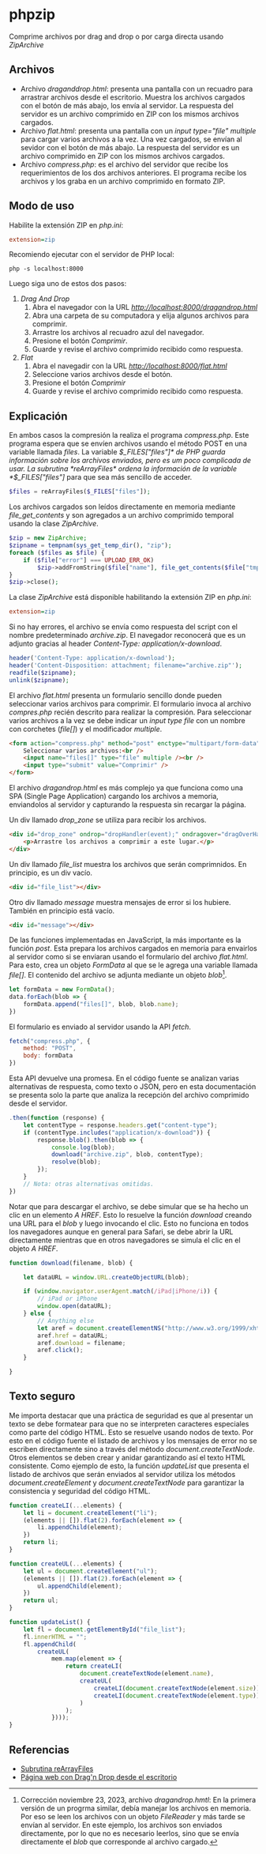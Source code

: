 # phpzip

Comprime archivos por drag and drop o por carga directa usando *ZipArchive*

## Archivos

* Archivo *draganddrop.html*: presenta una pantalla con un recuadro para arrastrar archivos desde el escritorio. Muestra los archivos cargados con el botón de más abajo, los envía al servidor. La respuesta del servidor es un archivo comprimido en ZIP con los mismos archivos cargados.
* Archivo *flat.html*: presenta una pantalla con un *input type="file" multiple* para cargar varios archivos a la vez. Una vez cargados, se envían al sevidor con el botón de más abajo. La respuesta del servidor es un archivo comprimido en ZIP con los mismos archivos cargados.
* Archivo *compress.php*: es el archivo del servidor que recibe los requerimientos de los dos archivos anteriores. El programa recibe los archivos y los graba en un archivo comprimido en formato ZIP.

## Modo de uso

Habilite la extensión ZIP en *php.ini*:

```ini
extension=zip
```

Recomiendo ejecutar con el servidor de PHP local:

```dos
php -s localhost:8000
```

Luego siga uno de estos dos pasos:

1. *Drag And Drop*
    1. Abra el navegador con la URL *<http://localhost:8000/dragandrop.html>*
    1. Abra una carpeta de su computadora y elija algunos archivos para comprimir.
    1. Arrastre los archivos al recuadro azul del navegador.
    1. Presione el botón *Comprimir*.
    1. Guarde y revise el archivo comprimido recibido como respuesta.
1. *Flat*
    1. Abra el navegadir con la URL *<http://localhost:8000/flat.html>*
    1. Seleccione varios archivos desde el botón.
    1. Presione el botón *Comprimir*
    1. Guarde y revise el archivo comprimido recibido como respuesta.

## Explicación

En ambos casos la compresión la realiza el programa *compress.php*. Este programa espera que se envíen archivos usando el método POST en una variable llamada *files*. La variable *$_FILES["files"]* de PHP guarda información sobre los archivos enviados, pero es um poco complicada de usar. La subrutina *reArrayFiles* ordena la información de la variable *$_FILES["files"]* para que sea más sencillo de acceder.

```php
$files = reArrayFiles($_FILES["files"]);
```

Los archivos cargados son leídos directamente en memoria mediante *file_get_contents* y son agregados a un archivo comprimido temporal usando la clase *ZipArchive*.

```php
$zip = new ZipArchive;
$zipname = tempnam(sys_get_temp_dir(), "zip");
foreach ($files as $file) {
    if ($file["error"] === UPLOAD_ERR_OK)
        $zip->addFromString($file["name"], file_get_contents($file["tmp_name"]));
}
$zip->close();
```

La clase *ZipArchive* está disponible habilitando la extensión ZIP en *php.ini*:

```ini
extension=zip
```

Si no hay errores, el archivo se envía como respuesta del script con el nombre predeterminado *archive.zip*. El navegador reconocerá que es un adjunto gracias al header *Content-Type: application/x-download*.

```php
header('Content-Type: application/x-download');
header('Content-Disposition: attachment; filename="archive.zip"');
readfile($zipname);
unlink($zipname);
```

El archivo *flat.html* presenta un formulario sencillo donde pueden seleccionar varios archivos para comprimir. El formulario invoca al archivo *compres.php* recién descrito para realizar la compresión. Para seleccionar varios archivos a la vez se debe indicar un *input type file* con un nombre con corchetes (*file[]*) y el modificador *multiple*.

```html
<form action="compress.php" method="post" enctype="multipart/form-data">
    Seleccionar varios archivos:<br />
    <input name="files[]" type="file" multiple /><br />
    <input type="submit" value="Comprimir" />
</form>
```

El archivo *dragandrop.html* es más complejo ya que funciona como una SPA (Single Page Application) cargando los archivos a memoria, enviandolos al servidor y capturando la respuesta sin recargar la página.

Un div llamado *drop_zone* se utiliza para recibir los archivos.

```html
<div id="drop_zone" ondrop="dropHandler(event);" ondragover="dragOverHandler(event);">
    <p>Arrastre los archivos a comprimir a este lugar.</p>
</div>
```

Un div llamado *file_list* muestra los archivos que serán comprimnidos. En principio, es un div vacío.

```html
<div id="file_list"></div>
```

Otro div llamado *message* muestra mensajes de error si los hubiere. También en principio está vacío.

```html
<div id="message"></div>
```

De las funciones implementadas en JavaScript, la más importante es la función *post*. Esta prepara los archivos cargados en memoria para envairlos al servidor como si se enviaran usando el formulario del archivo *flat.html*. Para esto, crea un objeto *FormData* al que se le agrega una variable llamada *file[]*. El contenido del archivo se adjunta mediante un objeto *blob*[^1].

```javascript
let formData = new FormData();
data.forEach(blob => {
    formData.append("files[]", blob, blob.name);
})
```

El formulario es enviado al servidor usando la API *fetch*.

```javascript
fetch("compress.php", {
    method: "POST",
    body: formData
})
```

Esta API devuelve una promesa. En el código fuente se analizan varias alternativas de respuesta, como texto o JSON, pero en esta documentación se presenta solo la parte que analiza la recepción del archivo comprimido desde el servidor.

```javascript
.then(function (response) {
    let contentType = response.headers.get("content-type");
    if (contentType.includes("application/x-download")) {
        response.blob().then(blob => {
            console.log(blob);
            download("archive.zip", blob, contentType);
            resolve(blob);
        });
    } 
    // Nota: otras alternativas omitidas.
})
```

Notar que para descargar el archivo, se debe simular que se ha hecho un clic en un elemento *A HREF*. Esto lo resuelve la función *download* creando una URL para el *blob* y luego invocando el clic. Esto no funciona en todos los navegadores aunque en general para Safari, se debe abrir la URL directamente mientras que en otros navegadores se simula el clic en el objeto *A HREF*.

```javascript
function download(filename, blob) {

    let dataURL = window.URL.createObjectURL(blob);

    if (window.navigator.userAgent.match(/iPad|iPhone/i)) {
        // iPad or iPhone
        window.open(dataURL);
    } else {
        // Anything else
        let aref = document.createElementNS("http://www.w3.org/1999/xhtml", "a")
        aref.href = dataURL;
        aref.download = filename;
        aref.click();
    }

}
```

## Texto seguro

Me importa destacar que una práctica de seguridad es que al presentar un texto se debe formatear para que no se interpreten caracteres especiales como parte del código HTML. Esto se resuelve usando nodos de texto. Por esto en el código fuente el listado de archivos y los mensajes de error no se escriben directamente sino a través del método *document.createTextNode*. Otros elementos se deben crear y anidar garantizando así el texto HTML consistente. Como ejemplo de esto, la función *updateList* que presenta el listado de archivos que serán enviados al servidor utiliza los métodos *document.createElement* y *document.createTextNode* para garantizar la consistencia y seguridad del código HTML.

```javascript
function createLI(...elements) {
    let li = document.createElement("li");
    (elements || []).flat(2).forEach(element => {
        li.appendChild(element);
    })
    return li;
}

function createUL(...elements) {
    let ul = document.createElement("ul");
    (elements || []).flat(2).forEach(element => {
        ul.appendChild(element);
    })
    return ul;
}

function updateList() {
    let fl = document.getElementById("file_list");
    fl.innerHTML = "";
    fl.appendChild(
        createUL(
            mem.map(element => {
                return createLI(
                    document.createTextNode(element.name),
                    createUL(
                        createLI(document.createTextNode(element.size)),
                        createLI(document.createTextNode(element.type))
                    )
                );
            })));
}
```

## Referencias

* [Subrutina reArrayFiles](https://www.php.net/manual/en/features.file-upload.multiple.php#53240)
* [Página web con Drag'n Drop desde el escritorio](https://developer.mozilla.org/en-US/docs/Web/API/HTML_Drag_and_Drop_API/File_drag_and_drop)

[^1]: Corrección noviembre 23, 2023, archivo *dragandrop.hmtl*: En la primera versión de un progrma similar, debía manejar los archivos en memoria. Por eso se leen los archivos con un objeto *FileReader* y más tarde se envían al servidor. En este ejemplo, los archivos son enviados directamente, por lo que no es necesario leerlos, sino que se envía directamente el *blob* que corresponde al archivo cargado.
